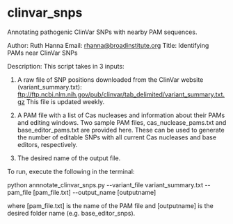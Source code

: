 # clinvar_snps
Annotating pathogenic ClinVar SNPs with nearby PAM sequences.

Author: Ruth Hanna
Email: rhanna@broadinstitute.org
Title: Identifying PAMs near ClinVar SNPs

Description: This script takes in 3 inputs:
1. A raw file of SNP positions downloaded from the ClinVar website (variant_summary.txt):
ftp://ftp.ncbi.nlm.nih.gov/pub/clinvar/tab_delimited/variant_summary.txt.gz
This file is updated weekly.

2. A PAM file with a list of Cas nucleases and information about their PAMs and editing windows.
Two sample PAM files, cas_nuclease_pams.txt and base_editor_pams.txt are provided here. These can be used to generate the number of editable SNPs with all current Cas nucleases and base editors, respectively.

3. The desired name of the output file.

To run, execute the following in the terminal:

python annnotate_clinvar_snps.py --variant_file variant_summary.txt --pam_file [pam_file.txt] --output_name [outputname]

where [pam_file.txt] is the name of the PAM file and [outputname] is the desired folder name (e.g. base_editor_snps).
